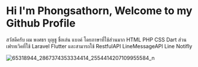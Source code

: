# Hi I'm Phongsathorn, Welcome to my Github Profile

สวัสดีครับ ผม พงศธร บุญชู ชื่อเล่น แบงค์ โดยภาษาที่ใช้ส่วนมาก HTML PHP CSS Dart ส่วนเฟรทเวิคที่ใช้ Laravel Flutter และสามารถใช้ RestfulAPI LineMessageAPI Line Notifly

![65318944_2867374353334414_2554414207109955584_n](https://user-images.githubusercontent.com/59279960/145709410-35077b80-5fc5-41c7-8803-f9cc1c5abe17.jpg)

